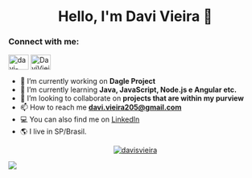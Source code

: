 <h1 align="center">Hello, I'm Davi Vieira 🚀</h1>
<h3 align="center"></h3>



<h3 align="left">Connect with me:</h3>
<p align="left">
<a href="https://linkedin.com/in/davi-vieira-4a8280161" target="blank"><img align="center" src="https://cdn.jsdelivr.net/npm/simple-icons@3.0.1/icons/linkedin.svg" alt="davi-vieira-4a8280161" height="30" width="40" /></a>
<a href="https://discord.gg/DaviVieira#0092" target="blank"><img align="center" src="https://cdn.jsdelivr.net/npm/simple-icons@3.0.1/icons/discord.svg" alt="DaviVieira#0092" height="30" width="40" /></a>
</p>


- 🔭 I’m currently working on **Dagle Project**
- 🌱 I’m currently learning **Java, JavaScript, Node.js e Angular etc.**
- 👯 I’m looking to collaborate on **projects that are within my purview**
- 📫 How to reach me **davi.vieira205@gmail.com**
- 💻 You can also find me on [LinkedIn](https://www.linkedin.com/in/davi-vieira-4a8280161/)
- 🌎 I live in SP/Brasil.

<p align="center">
<a align="center" href="https://github.com/anuraghazra/github-readme-stats">
<img align="center" src="https://github-readme-stats.vercel.app/api/top-langs?username=davisvieira&show_icons=true&theme=dark&title_color=ff0000&text_color=ffffff&bg_color=000000&locale=en&layout=compact" alt="davisvieira" alt="davisvieira" alt = "davisvieira">


      
![](https://64.media.tumblr.com/6a40ca55349006aab9ab19ee3798003c/tumblr_pizwntD9XQ1ujzdmf_1280.png)
</p>
